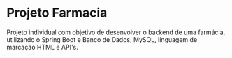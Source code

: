 #
# Projeto Farmacia

Projeto individual com objetivo de desenvolver o backend de uma farmácia, utilizando o Spring Boot e Banco de Dados, MySQL, linguagem de marcação HTML e API's.
## 



